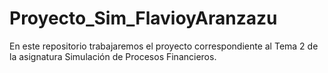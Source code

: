 # Proyecto_Sim_FlavioyAranzazu
En este repositorio trabajaremos el proyecto correspondiente al Tema 2 de la asignatura Simulación de Procesos Financieros.
